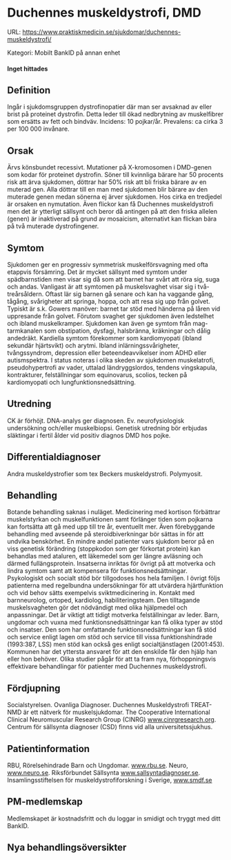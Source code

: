 # Duchennes muskeldystrofi, DMD

URL: https://www.praktiskmedicin.se/sjukdomar/duchennes-muskeldystrofi/



Kategori: Mobilt BankID på annan enhet

#### Inget hittades

## Definition

Ingår i sjukdomsgruppen dystrofinopatier där man ser avsaknad av eller brist på proteinet dystrofin. Detta leder till ökad nedbrytning av muskelfibrer som ersätts av fett och bindväv. Incidens: 10 pojkar/år. Prevalens: ca cirka 3 per 100 000 invånare.

## Orsak

Ärvs könsbundet recessivt. Mutationer på X-kromosomen i DMD-genen som kodar för proteinet dystrofin. Söner till kvinnliga bärare har 50 procents risk att ärva sjukdomen, döttrar har 50% risk att bli friska bärare av en muterad gen. Alla döttrar till en man med sjukdomen blir bärare av den muterade genen medan sönerna ej ärver sjukdomen. Hos cirka en tredjedel är orsaken en nymutation. Även flickor kan få Duchennes muskeldystrofi men det är ytterligt sällsynt och beror då antingen på att den friska allelen (genen) är inaktiverad på grund av mosaicism, alternativt kan flickan bära på två muterade dystrofingener.

## Symtom

Sjukdomen ger en progressiv symmetrisk muskelförsvagning med ofta etappvis försämring. Det är mycket sällsynt med symtom under spädbarnstiden men visar sig då som att barnet har svårt att röra sig, suga och andas.
Vanligast är att symtomen på muskelsvaghet visar sig i två-treårsåldern. Oftast lär sig barnen gå senare och kan ha vaggande gång, tågång, svårigheter att springa, hoppa, och att resa sig upp från golvet. Typiskt är s.k. Gowers manöver: barnet tar stöd med händerna på låren vid uppresande från golvet. Förutom svaghet ger sjukdomen även ledstelhet och ibland muskelkramper.
Sjukdomen kan även ge symtom från mag-tarmkanalen som obstipation, dysfagi, halsbränna, kräkningar och dålig andedräkt.
Kardiella symtom förekommer som kardiomyopati (ibland sekundär hjärtsvikt) och arytmi. Ibland inlärningssvårigheter, tvångssyndrom, depression eller beteendeavvikelser inom ADHD eller autismspektra.
I status noteras i olika skeden av sjukdomen muskelatrofi, pseudohypertrofi av vader, uttalad ländryggslordos, tendens vingskapula, kontrakturer, felställningar som equinovarus, scolios, tecken på kardiomyopati och lungfunktionsnedsättning.

## Utredning

CK är förhöjt. DNA-analys ger diagnosen. Ev. neurofysiologisk undersökning och/eller muskelbiopsi. Genetisk utredning bör erbjudas släktingar i fertil ålder vid positiv diagnos DMD hos pojke.

## Differentialdiagnoser

Andra muskeldystrofier som tex Beckers muskeldystrofi. Polymyosit.

## Behandling

Botande behandling saknas i nuläget. Medicinering med kortison förbättrar muskelstyrkan och muskelfunktionen samt förlänger tiden som pojkarna kan fortsätta att gå med upp till tre år, eventuellt mer. Även förebyggande behandling med avseende på steroidbiverkningar bör sättas in för att undvika benskörhet. En mindre andel patienter vars sjukdom beror på en viss genetisk förändring (stoppkodon som ger förkortat protein) kan behandlas med ataluren, ett läkemedel som ger längre avläsning och därmed fullängsprotein. Insatserna inriktas för övrigt på att motverka och lindra symtom samt att kompensera för funktionsnedsättningar.
Psykologiskt och socialt stöd bör tillgodoses hos hela familjen.
I övrigt följs patienterna med regelbundna undersökningar för att utvärdera hjärtfunktion och vid behov sätts exempelvis sviktmedicinering in.
Kontakt med barnneurolog, ortoped, kardiolog, habiliteringsteam. Den tilltagande muskelsvagheten gör det nödvändigt med olika hjälpmedel och anpassningar. Det är viktigt att tidigt motverka felställningar av leder.
Barn, ungdomar och vuxna med funktionsnedsättningar kan få olika typer av stöd och insatser. Den som har omfattande funktionsnedsättningar kan få stöd och service enligt lagen om stöd och service till vissa funktionshindrade (1993:387, LSS) men stöd kan också ges enligt socialtjänstlagen (2001:453). Kommunen har det yttersta ansvaret för att den enskilde får den hjälp han eller hon behöver.
Olika studier pågår för att ta fram nya, förhoppningsvis effektivare behandlingar för patienter med Duchennes muskeldystrofi.

## Fördjupning

Socialstyrelsen. Ovanliga Diagnoser. Duchennes Muskeldystrofi
TREAT-NMD är ett nätverk för muskelsjukdomar.
The Cooperative International Clinical Neuromuscular Research Group (CINRG) www.cinrgresearch.org.
Centrum för sällsynta diagnoser (CSD) finns vid alla universitetssjukhus.

## Patientinformation

RBU, Rörelsehindrade Barn och Ungdomar. www.rbu.se.
Neuro, www.neuro.se.
Riksförbundet Sällsynta www.sallsyntadiagnoser.se.
Insamlingsstiftelsen för muskeldystrofiforskning i Sverige, www.smdf.se

## PM-medlemskap

Medlemskapet är kostnadsfritt och du loggar in smidigt och tryggt med ditt BankID.

## Nya behandlingsöversikter

